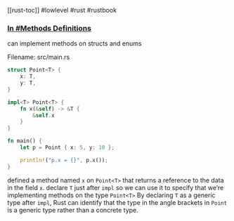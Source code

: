 [[rust-toc]]
#lowlevel #rust #rustbook
### [In #Methods Definitions](https://doc.rust-lang.org/book/ch10-01-syntax.html#in-method-definitions)
can implement methods on structs and enums

Filename: src/main.rs

```rust
struct Point<T> {
    x: T,
    y: T,
}

impl<T> Point<T> {
    fn x(&self) -> &T {
        &self.x
    }
}

fn main() {
    let p = Point { x: 5, y: 10 };

    println!("p.x = {}", p.x());
}
```

defined a method named `x` on `Point<T>` that returns a reference to the data in the field `x`.
declare `T` just after `impl` so we can use it to specify that we’re implementing methods on the type `Point<T>`
By declaring `T` as a generic type after `impl`, Rust can identify that the type in the angle brackets in `Point` is a generic type rather than a concrete type.